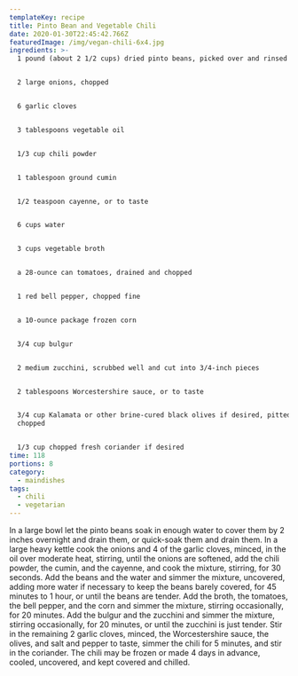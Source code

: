```yaml
---
templateKey: recipe
title: Pinto Bean and Vegetable Chili
date: 2020-01-30T22:45:42.766Z
featuredImage: /img/vegan-chili-6x4.jpg
ingredients: >-
  1 pound (about 2 1/2 cups) dried pinto beans, picked over and rinsed


  2 large onions, chopped


  6 garlic cloves


  3 tablespoons vegetable oil


  1/3 cup chili powder


  1 tablespoon ground cumin


  1/2 teaspoon cayenne, or to taste


  6 cups water


  3 cups vegetable broth


  a 28-ounce can tomatoes, drained and chopped


  1 red bell pepper, chopped fine


  a 10-ounce package frozen corn


  3/4 cup bulgur


  2 medium zucchini, scrubbed well and cut into 3/4-inch pieces


  2 tablespoons Worcestershire sauce, or to taste


  3/4 cup Kalamata or other brine-cured black olives if desired, pitted and
  chopped


  1/3 cup chopped fresh coriander if desired
time: 118
portions: 8
category:
  - maindishes
tags:
  - chili
  - vegetarian
---
```

In a large bowl let the pinto beans soak in enough water to cover them by 2 inches overnight and drain them, or quick-soak them and drain them. In a large heavy kettle cook the onions and 4 of the garlic cloves, minced, in the oil over moderate heat, stirring, until the onions are softened, add the chili powder, the cumin, and the cayenne, and cook the mixture, stirring, for 30 seconds. Add the beans and the water and simmer the mixture, uncovered, adding more water if necessary to keep the beans barely covered, for 45 minutes to 1 hour, or until the beans are tender. Add the broth, the tomatoes, the bell pepper, and the corn and simmer the mixture, stirring occasionally, for 20 minutes. Add the bulgur and the zucchini and simmer the mixture, stirring occasionally, for 20 minutes, or until the zucchini is just tender. Stir in the remaining 2 garlic cloves, minced, the Worcestershire sauce, the olives, and salt and pepper to taste, simmer the chili for 5 minutes, and stir in the coriander. The chili may be frozen or made 4 days in advance, cooled, uncovered, and kept covered and chilled.
